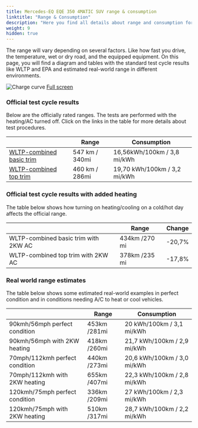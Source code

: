 ```yaml
---
title: Mercedes-EQ EQE 350 4MATIC SUV range & consumption
linktitle: "Range & Consumption"
description: "Here you find all details about range and consumption for Mercedes-EQ EQE 350 4MATIC SUV."
weight: 9
hidden: true
---
```

<!-- markdownlint-disable MD033 -->
<object type="image/svg+xml" data="../modelnavigation.svg"></object>

The range will vary depending on several factors. Like how fast you drive, the temperature, wet or dry road, and the equipped equipment. On this page, you will find a diagram and tables with the standard test cycle results like WLTP and EPA and estimated real-world range in different environments. 

![Charge curve](../range.svg  "Range information")
[Full screen](../range.svg)

### Official test cycle results

Below are the officially rated ranges. The tests are performed with the heating/AC turned off. Click on the links in the table for more details about test procedures. 

| | Range  | Consumption  |
|----|-----|------|
| [WLTP-combined basic trim](../../../../../guides/understandingrange/wltp/) | 547 km / 340mi |16,56kWh/100km / 3,8 mi/kWh | 
| [WLTP-combined top trim](../../../../../guides/understandingrange/wltp/) | 460 km / 286mi | 19,70 kWh/100km / 3,2 mi/kWh | 

### Official test cycle results with added heating

The table below shows how turning on heating/cooling on a cold/hot day affects the official range. 

| | Range  | Change  |
|----|-----|------|
| WLTP-combined basic trim with 2KW AC | 434km /270 mi | -20,7%|
| WLTP-combined top trim with 2KW AC | 378km /235 mi | -17,8%|

### Real world range estimates

The table below shows some estimated real-world examples in perfect condition and in conditions needing A/C to heat or cool vehicles. 

| | Range  | Consumption  |
|----|-----|------|
| 90kmh/56mph perfect condition | 453km /281mi| 20 kWh/100km / 3,1 mi/kWh |
| 90kmh/56mph with 2KW heating | 418km /260mi| 21,7 kWh/100km / 2,9 mi/kWh |
| 70mph/112kmh perfect condition | 440km /273mi| 20,6 kWh/100km / 3,0 mi/kWh|
| 70mph/112kmh with 2KW heating | 655km /407mi| 22,3 kWh/100km / 2,8 mi/kWh  |
| 120kmh/75mph perfect condition | 336km /209mi| 27 kWh/100km / 2,3 mi/kWh |
| 120kmh/75mph with 2KW heating | 510km /317mi| 28,7 kWh/100km / 2,2 mi/kWh |
